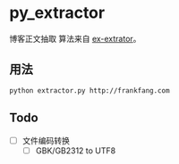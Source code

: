 py_extractor
============
博客正文抽取
算法来自 [ex-extrator](https://code.google.com/p/cx-extractor/)。


用法
-----------
`python extractor.py http://frankfang.com`

Todo
------------
- [ ] 文件编码转换
  - [ ] GBK/GB2312 to UTF8
